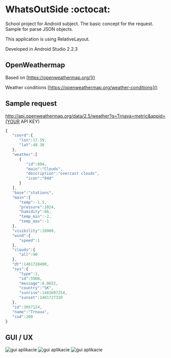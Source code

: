 # WhatsOutSide :octocat:
School project for Android subject. The basic concept for the request. 
Sample for parse JSON objects. 

This application is using RelativeLayout.

Developed in Android Studio 2.2.3

## OpenWeathermap
Based on [https://openweathermap.org/]()

Weather conditions [https://openweathermap.org/weather-conditions]()

## Sample request

http://api.openweathermap.org/data/2.5/weather?q=Trnava=metric&appid=(YOUR API KEY)

```javascript
{
   "coord":{
      "lon":17.59,
      "lat":48.38
   },
   "weather":[
      {
         "id":804,
         "main":"Clouds",
         "description":"overcast clouds",
         "icon":"04d"
      }
   ],
   "base":"stations",
   "main":{
      "temp":-1.5,
      "pressure":1024,
      "humidity":86,
      "temp_min":-2,
      "temp_max":-1
   },
   "visibility":10000,
   "wind":{
      "speed":1
   },
   "clouds":{
      "all":90
   },
   "dt":1481720400,
   "sys":{
      "type":1,
      "id":5908,
      "message":0.0022,
      "country":"SK",
      "sunrise":1481697254,
      "sunset":1481727310
   },
   "id":3057124,
   "name":"Trnava",
   "cod":200
}
```

## GUI / UX
![gui aplikacie](./img/11.png)
![gui aplikacie](./img/12.png)
![gui aplikacie](./img/13.png)
